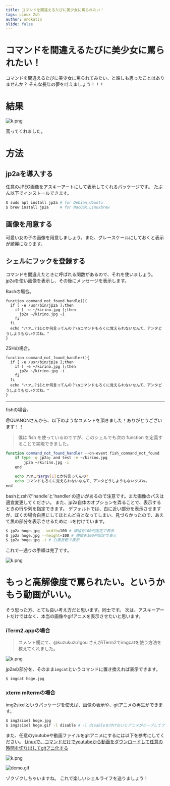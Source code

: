 ```yaml
---
title: コマンドを間違えるたびに美少女に罵られたい！
tags: Linux Zsh
author: onokatio
slide: false
---
```

# コマンドを間違えるたびに美少女に罵られたい！

コマンドを間違えるたびに美少女に罵られてみたい、と誰しも思ったことはありませんか？
そんな長年の夢を叶えましょう！！！

# 結果

![k.png](https://static.katio.net/image/1f4d9b9a-81f9-4f68-78b4-0a646fba53ef.png)

罵ってくれました。

# 方法

## jp2aを導入する

任意のJPEG画像をアスキーアートにして表示してくれるパッケージです。
たぶん以下でインストールできます。

```bash
$ sudo apt install jp2a # for Debian,Ubuntu
$ brew install jp2a     # for MacOSX,Linuxbrew
```

## 画像を用意する

可愛い女の子の画像を用意しましょう。また、グレースケールにしておくと表示が綺麗になります。

## シェルにフックを登録する

コマンドを間違えたときに呼ばれる関数があるので、それを使いましょう。
jp2aを使い画像を表示し、その後にメッセージを表示します。

Bashの場合。

```bash:bashrc
function command_not_found_handle(){
  if [ -e /usr/bin/jp2a ];then
    if [ -e ~/kirino.jpg ];then
      jp2a ~/kirino.jpg -i
    fi
  fi
  echo "ハァ…？$1とか何言ってんの？\nコマンドもろくに覚えられないなんて、アンタどうしようもないクズね。"
}
```

ZSHの場合。

```bash:zshrc
function command_not_found_handler(){
  if [ -e /usr/bin/jp2a ];then
    if [ -e ~/kirino.jpg ];then
      jp2a ~/kirino.jpg -i
    fi
  fi
  echo "ハァ…？$1とか何言ってんの？\nコマンドもろくに覚えられないなんて、アンタどうしようもないクズね。"
}
```

---
fishの場合。

@QUANONさんから、以下のようなコメントを頂きました！ありがとうございます！！

>僕は fish を使っているのですが、このシェルでも次の function を定義することで実現できました。

```sh
function command_not_found_handler --on-event fish_command_not_found
    if type -q jp2a; and test -e ~/kirino.jpg
        jp2a ~/kirino.jpg -i
    end

    echo ハァ…?$argv[1]とか何言ってんの?
    echo コマンドもろくに覚えられないなんて、アンタどうしようもないクズね。
end
```

bashとzshで'handle'と'handler'の違いがあるので注意です。また画像のパスは適宜変更してください。
また、jp2a自体のオプションを弄ることで、表示するときの行や列を指定できます。
デフォルトでは、白に近い部分を表示させますが、ぼくの場合白黒にしてほとんど白となってしまい、見づらかったので、あえて黒の部分を表示させるために`-i`を付けています。

```bash
$ jp2a hoge.jpg --width=100 # 横幅を100列固定で表示
$ jp2a hoge.jpg --height=100 # 横幅を100列固定で表示
$ jp2a hoge.jpg -i # 白黒反転で表示
```

これで一通りの手順は完了です。

![k.png](https://static.katio.net/image/1f4d9b9a-81f9-4f68-78b4-0a646fba53ef.png)

# もっと高解像度で罵られたい。というかもう動画がいい。

そう思った方、とても良い考え方だと思います。同士です。
次は、アスキーアートだけではなく、本当の画像やgifアニメを表示させたいと思います。

### iTerm2.appの場合

> コメント欄にて、@kuzukuzu1gou さんがiTerm2でimgcatを使う方法を教えてくれました。

![k.png](https://static.katio.net/image/2e706e67.png)

jp2aの部分を、そのまま`imgcat`というコマンドに置き換えれば表示できます。

```bash
$ imgcat hoge.jpg
```

### xterm mltermの場合

img2sixelというパッケージを使えば、画像の表示や、gitアニメの再生ができます。

```bash
$ img2sixel hoge.jpg
$ img2sixel hoge.gif -l disable # -l disableを付けないとアニメがループしてプロンプトが帰ってこない
```

また、任意のyoutubeや動画ファイルをgitアニメにするには以下を参考にしてください。
[Linuxで、コマンドだけでyoutubeから動画をダウンロードして任意の時間を切り出してgitアニ化する](https://qiita.com/onokatio/items/40b12a2c50b4f9cc3e75)

![k.png](https://static.katio.net/image/7fbe3061-c702-8347-ccc5-eba72f469119.png)

![demo.gif](https://static.katio.net/image/e95b7085-6ebd-9a22-214b-d69ab05c5663.gif)


ゾクゾクしちゃいますね。
これで楽しいシェルライフを送りましょう！

